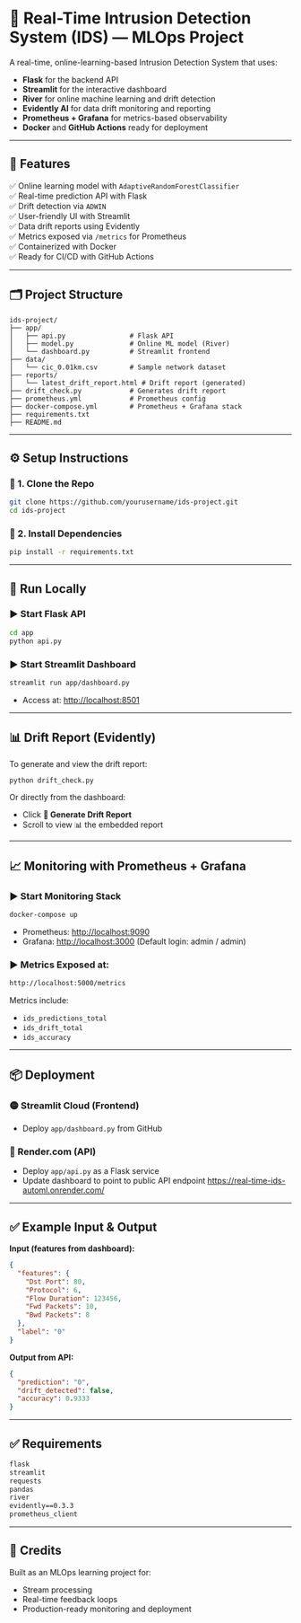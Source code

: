 
# 🔐 Real-Time Intrusion Detection System (IDS) — MLOps Project

A real-time, online-learning-based Intrusion Detection System that uses:
- **Flask** for the backend API
- **Streamlit** for the interactive dashboard
- **River** for online machine learning and drift detection
- **Evidently AI** for data drift monitoring and reporting
- **Prometheus + Grafana** for metrics-based observability
- **Docker** and **GitHub Actions** ready for deployment

---

## 🚀 Features

✅ Online learning model with `AdaptiveRandomForestClassifier`  
✅ Real-time prediction API with Flask  
✅ Drift detection via `ADWIN`  
✅ User-friendly UI with Streamlit  
✅ Data drift reports using Evidently  
✅ Metrics exposed via `/metrics` for Prometheus  
✅ Containerized with Docker  
✅ Ready for CI/CD with GitHub Actions  

---

## 🗂️ Project Structure

```
ids-project/
├── app/
│   ├── api.py                # Flask API
│   ├── model.py              # Online ML model (River)
│   └── dashboard.py          # Streamlit frontend
├── data/
│   └── cic_0.01km.csv        # Sample network dataset
├── reports/
│   └── latest_drift_report.html # Drift report (generated)
├── drift_check.py            # Generates drift report
├── prometheus.yml            # Prometheus config
├── docker-compose.yml        # Prometheus + Grafana stack
├── requirements.txt
├── README.md
```

---

## ⚙️ Setup Instructions

### 🔹 1. Clone the Repo
```bash
git clone https://github.com/yourusername/ids-project.git
cd ids-project
```

### 🔹 2. Install Dependencies
```bash
pip install -r requirements.txt
```

---

## 🧪 Run Locally

### ▶️ Start Flask API
```bash
cd app
python api.py
```

### ▶️ Start Streamlit Dashboard
```bash
streamlit run app/dashboard.py
```

- Access at: [http://localhost:8501](http://localhost:8501)

---

## 📊 Drift Report (Evidently)

To generate and view the drift report:

```bash
python drift_check.py
```

Or directly from the dashboard:
- Click **🧪 Generate Drift Report**
- Scroll to view 📊 the embedded report

---

## 📈 Monitoring with Prometheus + Grafana

### ▶️ Start Monitoring Stack
```bash
docker-compose up
```

- Prometheus: [http://localhost:9090](http://localhost:9090)  
- Grafana: [http://localhost:3000](http://localhost:3000) (Default login: admin / admin)

### ▶️ Metrics Exposed at:
```bash
http://localhost:5000/metrics
```

Metrics include:
- `ids_predictions_total`
- `ids_drift_total`
- `ids_accuracy`

---

## 📦 Deployment

### 🟡 Streamlit Cloud (Frontend)
- Deploy `app/dashboard.py` from GitHub

### 🔵 Render.com (API)
- Deploy `app/api.py` as a Flask service
- Update dashboard to point to public API endpoint
https://real-time-ids-automl.onrender.com/
---

## ✅ Example Input & Output

**Input (features from dashboard):**
```json
{
  "features": {
    "Dst Port": 80,
    "Protocol": 6,
    "Flow Duration": 123456,
    "Fwd Packets": 10,
    "Bwd Packets": 8
  },
  "label": "0"
}
```

**Output from API:**
```json
{
  "prediction": "0",
  "drift_detected": false,
  "accuracy": 0.9333
}
```

---

## ✅ Requirements

```txt
flask
streamlit
requests
pandas
river
evidently==0.3.3
prometheus_client
```

---


## 🧠 Credits

Built as an MLOps learning project for:
- Stream processing
- Real-time feedback loops
- Production-ready monitoring and deployment

